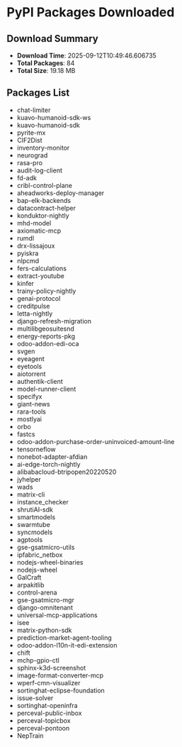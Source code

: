 # PyPI Packages Downloaded

## Download Summary
- **Download Time**: 2025-09-12T10:49:46.606735
- **Total Packages**: 84
- **Total Size**: 19.18 MB

## Packages List
- chat-limiter
- kuavo-humanoid-sdk-ws
- kuavo-humanoid-sdk
- pyrite-mx
- CIF2Dist
- inventory-monitor
- neurograd
- rasa-pro
- audit-log-client
- fd-adk
- cribl-control-plane
- aheadworks-deploy-manager
- bap-elk-backends
- datacontract-helper
- konduktor-nightly
- mhd-model
- axiomatic-mcp
- rumdl
- drx-lissajoux
- pyiskra
- nlpcmd
- fers-calculations
- extract-youtube
- kinfer
- trainy-policy-nightly
- genai-protocol
- creditpulse
- letta-nightly
- django-refresh-migration
- multilibgeosuitesnd
- energy-reports-pkg
- odoo-addon-edi-oca
- svgen
- eyeagent
- eyetools
- aiotorrent
- authentik-client
- model-runner-client
- specifyx
- giant-news
- rara-tools
- mostlyai
- orbo
- fastcs
- odoo-addon-purchase-order-uninvoiced-amount-line
- tensorneflow
- nonebot-adapter-afdian
- ai-edge-torch-nightly
- alibabacloud-btripopen20220520
- jyhelper
- wads
- matrix-cli
- instance_checker
- shrutiAI-sdk
- smartmodels
- swarmtube
- syncmodels
- agptools
- gse-gsatmicro-utils
- ipfabric_netbox
- nodejs-wheel-binaries
- nodejs-wheel
- GalCraft
- arpakitlib
- control-arena
- gse-gsatmicro-mgr
- django-omnitenant
- universal-mcp-applications
- isee
- matrix-python-sdk
- prediction-market-agent-tooling
- odoo-addon-l10n-it-edi-extension
- chift
- mchp-gpio-ctl
- sphinx-k3d-screenshot
- image-format-converter-mcp
- wperf-cmn-visualizer
- sortinghat-eclipse-foundation
- issue-solver
- sortinghat-openinfra
- perceval-public-inbox
- perceval-topicbox
- perceval-pontoon
- NepTrain
